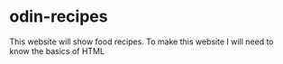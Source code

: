 # odin-recipes
This website will show food recipes. To make this website I will need to know the basics of HTML